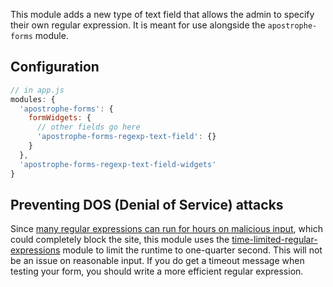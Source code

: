 This module adds a new type of text field that allows the admin to specify their own regular expression. It is meant for use alongside the `apostrophe-forms` module.

## Configuration

```javascript
// in app.js
modules: {
  'apostrophe-forms': {
    formWidgets: {
      // other fields go here
      'apostrophe-forms-regexp-text-field': {}
    }
  },
  'apostrophe-forms-regexp-text-field-widgets'
}
```

## Preventing DOS (Denial of Service) attacks

Since [many regular expressions can run for hours on malicious input](https://owasp.org/www-community/attacks/Regular_expression_Denial_of_Service_-_ReDoS), which could completely block the site, this module uses the [time-limited-regular-expressions](https://github.com/apostrophecms/time-limited-regular-expressions) module to limit the runtime to one-quarter second. This will not be an issue on reasonable input. If you do get a timeout message when testing your form, you should write a more efficient regular expression.

